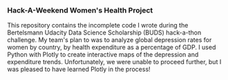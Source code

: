 ### Hack-A-Weekend Women's Health Project

This repository contains the incomplete code I wrote during the Bertelsmann Udacity Data Science Scholarship (BUDS) hack-a-thon challenge. My team's plan to was to analyze global depression rates for women by country, by health expenditure as a percentage of GDP. I used Python with Plotly to create interactive maps of the depression and expenditure trends. Unfortunately, we were unable to proceed further, but I was pleased to have learned Plotly in the process!
